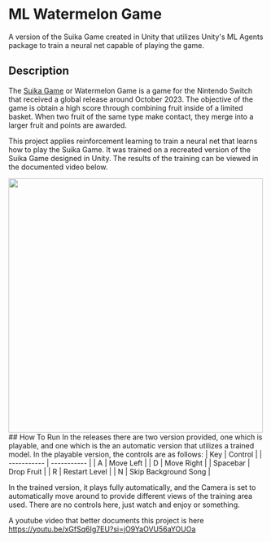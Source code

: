 # ML Watermelon Game
 A version of the Suika Game created in Unity that utilizes Unity's ML Agents package to train a neural net capable of playing the game.

 ## Description
 The [Suika Game](https://en.wikipedia.org/wiki/Suika_Game) or Watermelon Game is a game for the Nintendo Switch that received a global release around October 2023. The objective of the game is obtain a high score through combining fruit inside of a limited basket. When two fruit of the same type make contact, they merge into a larger fruit and points are awarded. 

 This project applies reinforcement learning to train a neural net that learns how to play the Suika Game. It was trained on a recreated version of the Suika Game designed in Unity. The results of the training can be viewed in the documented video below.

<img src="https://user-images.githubusercontent.com/45763007/284110081-2b5f5605-c01e-4422-9184-9aec08117fe0.gif" height="500"/>
 ## How To Run
 In the releases there are two version provided, one which is playable, and one which is the an automatic version that utilizes a trained model. 
 In the playable version, the controls are as follows:
 | Key      | Control |
| ----------- | ----------- |
| A      | Move Left       |
| D   | Move Right        |
| Spacebar      | Drop Fruit  |
| R   | Restart Level        |
| N      | Skip Background Song   |

In the trained version, it plays fully automatically, and the Camera is set to automatically move around to provide different views of the training area used. There are no controls here, just watch and enjoy or something.

A youtube video that better documents this project is here
https://youtu.be/xGfSq6Ig7EU?si=jO9YaOVU56aYOUOa

